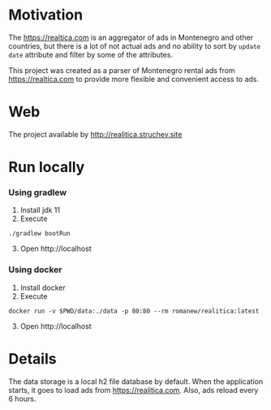 # Motivation
The https://realtica.com is an aggregator of ads in Montenegro and other countries, but there is a lot of not actual ads and no ability to sort by `update date` attribute and filter by some of the attributes.

This project was created as a parser of Montenegro rental ads from https://realtica.com to provide more flexible and convenient access to ads.

# Web
The project available by http://realitica.struchev.site

# Run locally
### Using gradlew
1. Install jdk 11
2. Execute
```shell
./gradlew bootRun
```
3. Open http://localhost
### Using docker
1. Install docker
2. Execute
```shell
docker run -v $PWD/data:./data -p 80:80 --rm romanew/realitica:latest
```
3. Open http://localhost

# Details
The data storage is a local h2 file database by default.
When the application starts, it goes to load ads from https://realitica.com. Also, ads reload every 6 hours.
